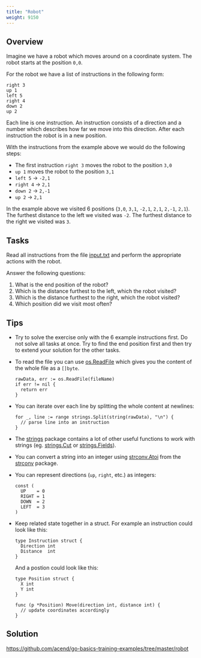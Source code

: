 ```yaml
---
title: "Robot"
weight: 9150
---
```



## Overview

Imagine we have a robot which moves around on a coordinate system.
The robot starts at the position `0,0`.

For the robot we have a list of instructions in the following form:

```
right 3
up 1
left 5
right 4
down 2
up 2
```

Each line is one instruction. An instruction consists of a direction and a number which describes how far we move into this direction. After each instruction the robot is in a new position.

With the instructions from the example above we would do the following steps:

* The first instruction `right 3` moves the robot to the position `3,0`
* `up 1` moves the robot to the position `3,1`
* `left 5` -> `-2,1`
* `right 4` -> `2,1`
* `down 2` -> `2,-1`
* `up 2` -> `2,1`

In the example above we visited 6 positions (`3,0`, `3,1`, `-2,1`, `2,1`, `2,-1`, `2,1`).
The furthest distance to the left we visited was `-2`. The furthest distance to the right we visited was `3`.


## Tasks

Read all instructions from the file [input.txt](./input.txt) and perform the appropriate actions with the robot.

Answer the following questions:

1. What is the end position of the robot?
2. Which is the distance furthest to the left, which the robot visited?
3. Which is the distance furthest to the right, which the robot visited?
4. Which position did we visit most often?


## Tips

* Try to solve the exercise only with the 6 example instructions first. Do not solve all tasks at once. Try to find the end position first and then try to extend your solution for the other tasks.

* To read the file you can use [os.ReadFile](https://pkg.go.dev/os#ReadFile) which gives you the content of the whole file as a `[]byte`.
  ```golang
  rawData, err := os.ReadFile(fileName)
  if err != nil {
  	return err
  }
  ```

* You can iterate over each line by splitting the whole content at newlines:
  ```golang
  for _, line := range strings.Split(string(rawData), "\n") {
  	// parse line into an instruction
  }
  ```

* The [strings](https://pkg.go.dev/strings) package contains a lot of other useful functions to work with strings (eg. [strings.Cut](https://pkg.go.dev/strings#Cut) or [strings.Fields](https://pkg.go.dev/strings#Fields)).

* You can convert a string into an integer using [strconv.Atoi](https://pkg.go.dev/strconv#Atoi) from the [strconv](https://pkg.go.dev/strconv) package.

* You can represent directions (`up`, `right`, etc.) as integers:

  ```golang
  const (
  	UP    = 0
  	RIGHT = 1
  	DOWN  = 2
  	LEFT  = 3
  )
  ```

* Keep related state together in a struct. For example an instruction could look like this:

  ```golang
  type Instruction struct {
  	Direction int
  	Distance  int
  }
  ```

  And a postion could look like this:
  ```golang
  type Position struct {
  	X int
  	Y int
  }

  func (p *Position) Move(direction int, distance int) {
  	// update coordinates accordingly
  }
  ```


## Solution

https://github.com/acend/go-basics-training-examples/tree/master/robot
